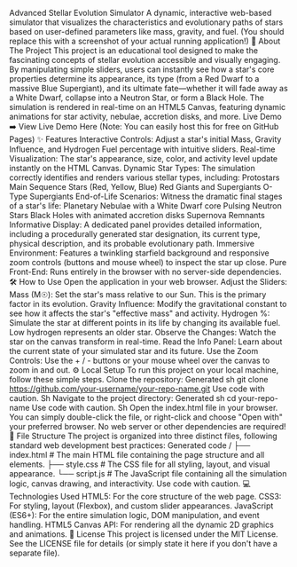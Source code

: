 Advanced Stellar Evolution Simulator
A dynamic, interactive web-based simulator that visualizes the characteristics and evolutionary paths of stars based on user-defined parameters like mass, gravity, and fuel.
(You should replace this with a screenshot of your actual running application!)
🚀 About The Project
This project is an educational tool designed to make the fascinating concepts of stellar evolution accessible and visually engaging. By manipulating simple sliders, users can instantly see how a star's core properties determine its appearance, its type (from a Red Dwarf to a massive Blue Supergiant), and its ultimate fate—whether it will fade away as a White Dwarf, collapse into a Neutron Star, or form a Black Hole.
The simulation is rendered in real-time on an HTML5 Canvas, featuring dynamic animations for star activity, nebulae, accretion disks, and more.
Live Demo
➡️ View Live Demo Here
(Note: You can easily host this for free on GitHub Pages)
✨ Features
Interactive Controls: Adjust a star's initial Mass, Gravity Influence, and Hydrogen Fuel percentage with intuitive sliders.
Real-time Visualization: The star's appearance, size, color, and activity level update instantly on the HTML Canvas.
Dynamic Star Types: The simulation correctly identifies and renders various stellar types, including:
Protostars
Main Sequence Stars (Red, Yellow, Blue)
Red Giants and Supergiants
O-Type Supergiants
End-of-Life Scenarios: Witness the dramatic final stages of a star's life:
Planetary Nebulae with a White Dwarf core
Pulsing Neutron Stars
Black Holes with animated accretion disks
Supernova Remnants
Informative Display: A dedicated panel provides detailed information, including a procedurally generated star designation, its current type, physical description, and its probable evolutionary path.
Immersive Environment: Features a twinkling starfield background and responsive zoom controls (buttons and mouse wheel) to inspect the star up close.
Pure Front-End: Runs entirely in the browser with no server-side dependencies.
🛠️ How to Use
Open the application in your web browser.
Adjust the Sliders:
Mass (M☉): Set the star's mass relative to our Sun. This is the primary factor in its evolution.
Gravity Influence: Modify the gravitational constant to see how it affects the star's "effective mass" and activity.
Hydrogen %: Simulate the star at different points in its life by changing its available fuel. Low hydrogen represents an older star.
Observe the Changes: Watch the star on the canvas transform in real-time.
Read the Info Panel: Learn about the current state of your simulated star and its future.
Use the Zoom Controls: Use the + / - buttons or your mouse wheel over the canvas to zoom in and out.
⚙️ Local Setup
To run this project on your local machine, follow these simple steps.
Clone the repository:
Generated sh
git clone https://github.com/your-username/your-repo-name.git
Use code with caution.
Sh
Navigate to the project directory:
Generated sh
cd your-repo-name
Use code with caution.
Sh
Open the index.html file in your browser.
You can simply double-click the file, or right-click and choose "Open with" your preferred browser.
No web server or other dependencies are required!
📂 File Structure
The project is organized into three distinct files, following standard web development best practices:
Generated code
/
├── index.html   # The main HTML file containing the page structure and all elements.
├── style.css    # The CSS file for all styling, layout, and visual appearance.
└── script.js    # The JavaScript file containing all the simulation logic, canvas drawing, and interactivity.
Use code with caution.
💻 Technologies Used
HTML5: For the core structure of the web page.
CSS3: For styling, layout (Flexbox), and custom slider appearances.
JavaScript (ES6+): For the entire simulation logic, DOM manipulation, and event handling.
HTML5 Canvas API: For rendering all the dynamic 2D graphics and animations.
📄 License
This project is licensed under the MIT License. See the LICENSE file for details (or simply state it here if you don't have a separate file).
